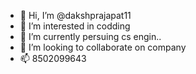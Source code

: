 - 👋 Hi, I’m @dakshprajapat11
- 👀 I’m interested in codding
- 🌱 I’m currently persuing cs engin..
- 💞️ I’m looking to collaborate on company
- 📫 8502099643

<!---
dakshprajapat11/dakshprajapat11 is a ✨ special ✨ repository because its `README.md` (this file) appears on your GitHub profile.
You can click the Preview link to take a look at your changes.
--->
